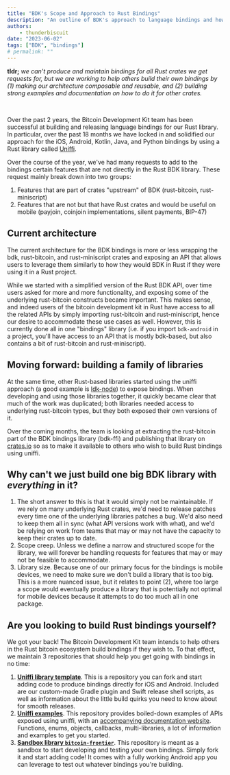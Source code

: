 ```yaml
---
title: "BDK's Scope and Approach to Rust Bindings"
description: "An outline of BDK's approach to language bindings and how we intend on supporting others build their own."
authors:
    - thunderbiscuit
date: "2023-06-02"
tags: ["BDK", "bindings"]
# permalink: ""
---
```


**tldr;** _we can't produce and maintain bindings for all Rust crates we get requests for, but we are working to help others build their own bindings by (1) making our architecture composable and reusable, and (2) building strong examples and documentation on how to do it for other crates._

<br/>

Over the past 2 years, the Bitcoin Development Kit team has been successful at building and releasing language bindings for our Rust library. In particular, over the past 18 months we have locked in and solidified our approach for the iOS, Android, Kotlin, Java, and Python bindings by using a Rust library called [Uniffi](https://github.com/mozilla/uniffi-rs).

Over the course of the year, we've had many requests to add to the bindings certain features that are not directly in the Rust BDK library. These request mainly break down into two groups:
1. Features that are part of crates "upstream" of BDK (rust-bitcoin, rust-miniscript)
2. Features that are not but that have Rust crates and would be useful on mobile (payjoin, coinjoin implementations, silent payments, BIP-47)

## Current architecture
The current architecture for the BDK bindings is more or less wrapping the bdk, rust-bitcoin, and rust-miniscript crates and exposing an API that allows users to leverage them similarly to how they would BDK in Rust if they were using it in a Rust project.

While we started with a simplified version of the Rust BDK API, over time users asked for more and more functionality, and exposing some of the underlying rust-bitcoin constructs became important. This makes sense, and indeed users of the bitcoin development kit in Rust have access to all the related APIs by simply importing rust-bitcoin and rust-miniscript, hence our desire to accommodate these use cases as well. However, this is currently done all in one "bindings" library (i.e. if you import `bdk-android` in a project, you'll have access to an API that is mostly bdk-based, but also contains a bit of rust-bitcoin and rust-miniscript).

## Moving forward: building a family of libraries
At the same time, other Rust-based libraries started using the uniffi approach (a good example is [ldk-node](https://github.com/lightningdevkit/ldk-node)) to expose bindings. When developing and using those libraries together, it quickly became clear that much of the work was duplicated; both libraries needed access to underlying rust-bitcoin types, but they both exposed their own versions of it.

Over the coming months, the team is looking at extracting the rust-bitcoin part of the BDK bindings library (bdk-ffi) and publishing that library on [crates.io](https://crates.io/) so as to make it available to others who wish to build Rust bindings using uniffi.

## Why can't we just build one big BDK library with _everything_ in it?
1. The short answer to this is that it would simply not be maintainable. If we rely on many underlying Rust crates, we'd need to release patches every time one of the underlying libraries patches a bug. We'd also need to keep them all in sync (what API versions work with what), and we'd be relying on work from teams that may or may not have  the capacity to keep their crates up to date.
2. Scope creep. Unless we define a narrow and structured scope for the library, we will forever be handling requests for features that may or may not be feasible to accommodate.
3. Library size. Because one of our primary focus for the bindings is mobile devices, we need to make sure we don't build a library that is too big. This is a more nuanced issue, but it relates to point (2), where too large a scope would eventually produce a library that is potentially not optimal for mobile devices because it attempts to do too much all in one package.

## Are you looking to build Rust bindings yourself?
We got your back! The Bitcoin Development Kit team intends to help others in the Rust bitcoin ecosystem build bindings if they wish to. To that effect, we maintain 3 repositories that should help you get going with bindings in no time: 
1. **[Uniffi library template](https://github.com/thunderbiscuit/uniffi-bindings-template)**. This is a repository you can fork and start adding code to produce bindings directly for iOS and Android. Included are our custom-made Gradle plugin and Swift release shell scripts, as well as information about the little build quirks you need to know about for smooth releases.
2. **[Uniffi examples](https://github.com/thunderbiscuit/uniffi-examples)**. This repository provides boiled-down examples of APIs exposed using uniffi, with an [accompanying documentation website](https://thunderbiscuit.github.io/uniffi-examples/). Functions, enums, objects, callbacks, multi-libraries, a lot of information and examples to get you started.
3. **[Sandbox library `bitcoin-frontier`](https://github.com/thunderbiscuit/bitcoin-frontier)**. This repository is meant as a sandbox to start developing and testing your own bindings. Simply fork it and start adding code! It comes with a fully working Android app you can leverage to test out whatever bindings you're building.
